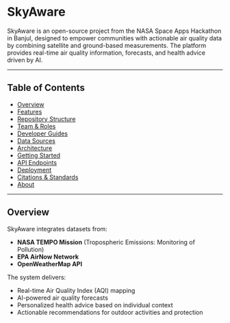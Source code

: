 # SkyAware

SkyAware is an open-source project from the NASA Space Apps Hackathon in Banjul, designed to empower communities with actionable air quality data by combining satellite and ground-based measurements. The platform provides real-time air quality information, forecasts, and health advice driven by AI.

---

## Table of Contents

- [Overview](#overview)
- [Features](#features)
- [Repository Structure](#repository-structure)
- [Team & Roles](#team--roles)
- [Developer Guides](#developer-guides)
- [Data Sources](#data-sources)
- [Architecture](#architecture)
- [Getting Started](#getting-started)
- [API Endpoints](#api-endpoints)
- [Deployment](#deployment)
- [Citations & Standards](#citations--standards)
- [About](#about)

---

## Overview

SkyAware integrates datasets from:
- **NASA TEMPO Mission** (Tropospheric Emissions: Monitoring of Pollution)
- **EPA AirNow Network**
- **OpenWeatherMap API**

The system delivers:
- Real-time Air Quality Index (AQI) mapping
- AI-powered air quality forecasts
- Personalized health advice based on individual context
- Actionable recommendations for outdoor activities and protection
